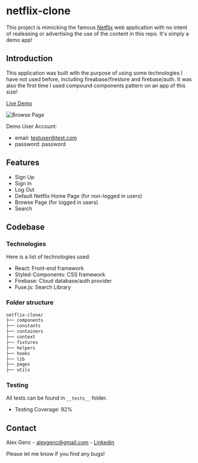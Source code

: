 # netflix-clone
This project is mimicking the famous [Netflix](https://www.netflix.com/) web application with no intent of realeasing or advertising the use of the content in this repo. It's simply a demo app!

## Introduction

This application was built with the purpose of using some technologies I have not used before, including fireabase/firestore and firebase/auth. It was also the first time I used compound components pattern on an app of this size!

[Live Demo](https://alexgenc-netflixclone.netlify.app/)

![Browse Page](https://i.postimg.cc/j5mdj77F/Capture.jpg)

Demo User Account:
- email: testuser@test.com
- password: password

## Features
- Sign Up
- Sign In
- Log Out
- Default Netflix Home Page (for non-logged in users)
- Browse Page (for logged in users)
- Search

## Codebase

### Technologies

Here is a list of technologies used:

- React: Front-end framework
- Styled-Components: CSS framework
- Firebase: Cloud database/auth provider
- Fuse.js: Search Library

### Folder structure

```sh
netflix-clone/
├── components  
├── constants 
├── containers
├── context        
├── fixtures  
├── helpers
├── hooks        
├── lib               
├── pages   
├── utils
```

### Testing
All tests can be found in `__tests__` folder. 
- Testing Coverage: 92%

## Contact

Alex Genc - alexgenc@gmail.com - [Linkedin](https://www.linkedin.com/in/alexgenc/)

Please let me know if you find any bugs!
